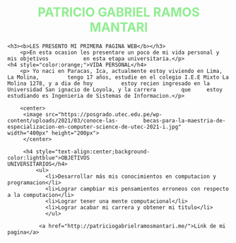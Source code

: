 <html>
<head>
<title>PATRICIO GABRIEL RAMOS MANTARI</title>
</head>
<body>

<h1 style="text-align:center;color:lightgreen">PATRICIO GABRIEL RAMOS MANTARI</h1>

</body>

	<h3><b>LES PRESENTO MI PRIMERA PAGINA WEB</b></h3>
		<p>En esta ocasion les presentare un poco de mi vida personal y mis objetivos 			en esta etapa universitaria.</p>
	<h4 style="color:orange;">VIDA PERSONAL</h4>
    	<p> Yo naci en Paracas, Ica, actualmente estoy viviendo en Lima, La Molina, 		tengo 17 años, estudie en el colegio I.E.E Mixto La Molina 1278, y a dia de hoy 		estoy recien ingresado en la Universidad San ignacio de Loyola, y la carrera 		que 	estoy estudiando es Ingenieria de Sistemas de Informacion.</p>
        
        <center>
   		 <image src="https://posgrado.utec.edu.pe/wp-content/uploads/2021/03/conoce-las-		becas-para-la-maestria-de-especializacion-en-computer-science-de-utec-2021-i.jpg" 			width="400px" height="200px">
         </center>
     	 
         <h4 style="text-align:center;background-color:lightblue">OBJETIVOS 							UNIVERSITARIOS</h4>
        	 <ul>
  				<li>Desarrollar más mis conocimientos en computacion y 									programacion</li>
  				<li>Lograr campbiar mis pensamientos erroneos con respecto a la computacion</li>
  				<li>Lograr tener una mente computacional</li>
                <li>Lograr acabar mi carrera y obtener mi titulo</li>
				</ul>
               
              <a href="http://patriciogabrielramosmantari.me/">Link de mi pagina</a>



<body/>
</html>



